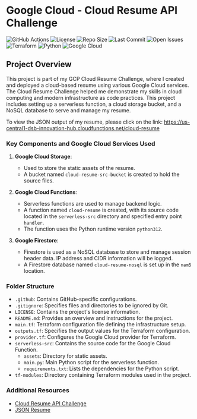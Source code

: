 # Google Cloud - Cloud Resume API Challenge

![GitHub Actions](https://github.com/damienjburks/cloud-resume-challenge/actions/workflows/default.yml/badge.svg?style=flat)
![License](https://img.shields.io/github/license/damienjburks/cloud-resume-challenge?style=flat)
![Repo Size](https://img.shields.io/github/repo-size/damienjburks/cloud-resume-challenge?style=flat)
![Last Commit](https://img.shields.io/github/last-commit/damienjburks/cloud-resume-challenge?style=flat)
![Open Issues](https://img.shields.io/github/issues/damienjburks/cloud-resume-challenge?style=flat)
![Terraform](https://img.shields.io/badge/Terraform-623CE4?style=flat&logo=terraform&logoColor=white)
![Python](https://img.shields.io/badge/Python-3776AB?style=flat&logo=python&logoColor=white)
![Google Cloud](https://img.shields.io/badge/Google%20Cloud-4285F4?style=flat&logo=google-cloud&logoColor=white)

## Project Overview

This project is part of my GCP Cloud Resume Challenge, where I created and deployed a cloud-based resume using various Google Cloud services.
The Cloud Resume Challenge helped me demonstrate my skills in cloud computing and modern infrastructure as code practices. This project includes setting up a serverless function, a cloud storage bucket, and a NoSQL database to serve and manage my resume.

To view the JSON output of my resume, please click on the link: <https://us-central1-dsb-innovation-hub.cloudfunctions.net/cloud-resume>

### Key Components and Google Cloud Services Used

1. **Google Cloud Storage**:
   - Used to store the static assets of the resume.
   - A bucket named `cloud-resume-src-bucket` is created to hold the source files.

2. **Google Cloud Functions**:
   - Serverless functions are used to manage backend logic.
   - A function named `cloud-resume` is created, with its source code located in the `serverless-src` directory and specified entry point `handler`.
   - The function uses the Python runtime version `python312`.

3. **Google Firestore**:
   - Firestore is used as a NoSQL database to store and manage session header data. IP address and CIDR information will be logged.
   - A Firestore database named `cloud-resume-nosql` is set up in the `nam5` location.

### Folder Structure

- `.github`: Contains GitHub-specific configurations.
- `.gitignore`: Specifies files and directories to be ignored by Git.
- `LICENSE`: Contains the project's license information.
- `README.md`: Provides an overview and instructions for the project.
- `main.tf`: Terraform configuration file defining the infrastructure setup.
- `outputs.tf`: Specifies the output values for the Terraform configuration.
- `provider.tf`: Configures the Google Cloud provider for Terraform.
- `serverless-src`: Contains the source code for the Google Cloud Function.
  - `assets`: Directory for static assets.
  - `main.py`: Main Python script for the serverless function.
  - `requirements.txt`: Lists the dependencies for the Python script.
- `tf-modules`: Directory containing Terraform modules used in the project.

### Additional Resources

- [Cloud Resume API Challenge](https://cloudresumeapi.dev/)
- [JSON Resume](https://jsonresume.org/getting-started)
